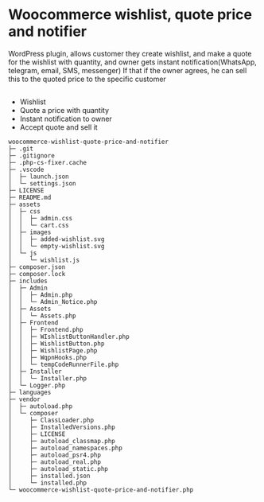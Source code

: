 
# Woocommerce wishlist, quote price and notifier

WordPress plugin, allows customer they create wishlist, and make a quote for the wishlist with quantity, and owner gets instant notification(WhatsApp, telegram, email, SMS, messenger) If that if the owner agrees, he can sell this to the quoted price to the specific customer

##

- Wishlist
- Quote a price with quantity
- Instant notification to owner
- Accept quote and sell it


```
woocommerce-wishlist-quote-price-and-notifier
├─ .git
├─ .gitignore
├─ .php-cs-fixer.cache
├─ .vscode
│  ├─ launch.json
│  └─ settings.json
├─ LICENSE
├─ README.md
├─ assets
│  ├─ css
│  │  ├─ admin.css
│  │  └─ cart.css
│  ├─ images
│  │  ├─ added-wishlist.svg
│  │  └─ empty-wishlist.svg
│  └─ js
│     └─ wishlist.js
├─ composer.json
├─ composer.lock
├─ includes
│  ├─ Admin
│  │  ├─ Admin.php
│  │  └─ Admin_Notice.php
│  ├─ Assets
│  │  └─ Assets.php
│  ├─ Frontend
│  │  ├─ Frontend.php
│  │  ├─ WIshlistButtonHandler.php
│  │  ├─ WishlistButton.php
│  │  ├─ WishlistPage.php
│  │  ├─ WqpnHooks.php
│  │  └─ tempCodeRunnerFile.php
│  ├─ Installer
│  │  └─ Installer.php
│  └─ Logger.php
├─ languages
├─ vendor
│  ├─ autoload.php
│  └─ composer
│     ├─ ClassLoader.php
│     ├─ InstalledVersions.php
│     ├─ LICENSE
│     ├─ autoload_classmap.php
│     ├─ autoload_namespaces.php
│     ├─ autoload_psr4.php
│     ├─ autoload_real.php
│     ├─ autoload_static.php
│     ├─ installed.json
│     └─ installed.php
└─ woocommerce-wishlist-quote-price-and-notifier.php


